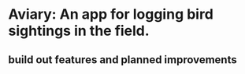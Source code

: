 # Aviary: An app for logging bird sightings in the field.

## build out features and planned improvements
